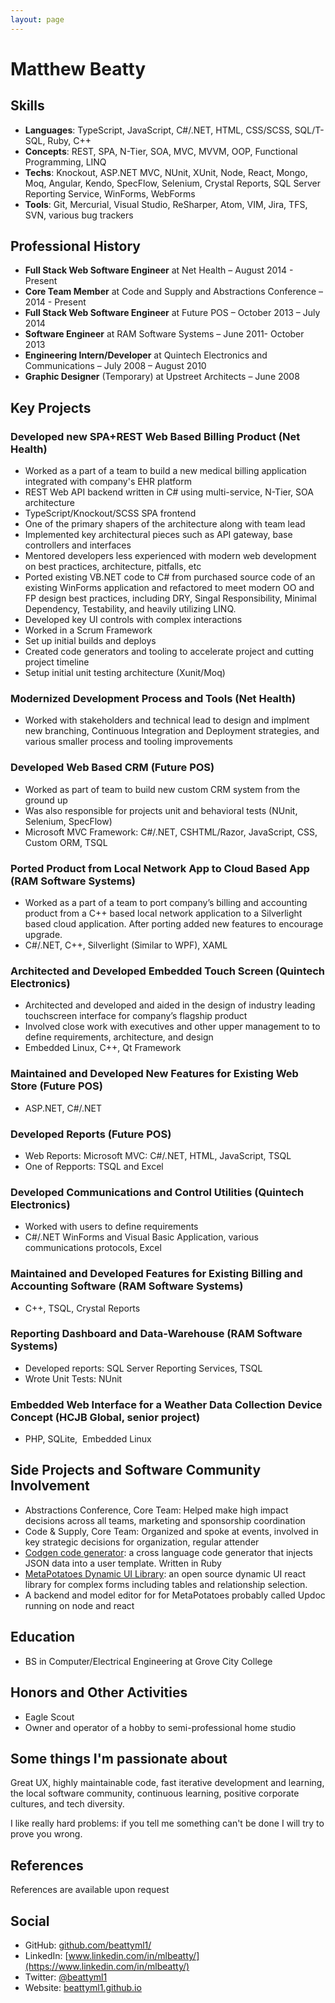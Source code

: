 ```yaml
---
layout: page
---
```


Matthew Beatty
==============

Skills
--------------
- **Languages**: TypeScript, JavaScript, C\#/.NET, HTML, CSS/SCSS, SQL/T-SQL, Ruby, C++
- **Concepts**: REST, SPA, N-Tier, SOA, MVC, MVVM, OOP, Functional Programming, LINQ
- **Techs**: Knockout, ASP.NET MVC, NUnit, XUnit, Node, React, Mongo, Moq, Angular, Kendo, SpecFlow, Selenium, Crystal Reports, SQL Server Reporting Service, WinForms, WebForms
- **Tools**: Git, Mercurial, Visual Studio, ReSharper, Atom, VIM, Jira, TFS, SVN, various bug trackers

Professional History
------------------
- **Full Stack Web Software Engineer** at Net Health – August 2014 - Present
- **Core Team Member** at Code and Supply and Abstractions Conference – 2014 - Present
- **Full Stack Web Software Engineer** at Future POS – October 2013 – July 2014
- **Software Engineer** at RAM Software Systems – June 2011- October 2013
- **Engineering Intern/Developer** at Quintech Electronics and Communications – July 2008 – August 2010
- **Graphic Designer** (Temporary) at Upstreet Architects – June 2008 

Key Projects
----------- 

### Developed new SPA+REST Web Based Billing Product (Net Health)
- Worked as a part of a team to build a new medical billing application integrated with company's EHR platform
- REST Web API backend written in C# using multi-service, N-Tier, SOA architecture
- TypeScript/Knockout/SCSS SPA frontend
- One of the primary shapers of the architecture along with team lead
- Implemented key architectural pieces such as API gateway, base controllers and interfaces
- Mentored developers less experienced with modern web development on best practices, architecture, pitfalls, etc
- Ported existing VB.NET code to C# from purchased source code of an existing WinForms application and refactored to meet modern OO and FP design best practices, including DRY, Singal Responsibility, Minimal Dependency, Testability, and heavily utilizing LINQ.
- Developed key UI controls with complex interactions
- Worked in a Scrum Framework
- Set up initial builds and deploys
- Created code generators and tooling to accelerate project and cutting project timeline
- Setup initial unit testing architecture (Xunit/Moq)

### Modernized Development Process and Tools (Net Health)
- Worked with stakeholders and technical lead to design and implment new branching, Continuous Integration and Deployment strategies, and various smaller process and tooling improvements

### Developed Web Based CRM (Future POS)
- Worked as part of team to build new custom CRM system from the ground up
- Was also responsible for projects unit and behavioral tests (NUnit, Selenium, SpecFlow)
- Microsoft MVC Framework: C\#/.NET, CSHTML/Razor, JavaScript, CSS, Custom ORM, TSQL
    
### Ported Product from Local Network App to Cloud Based App (RAM Software Systems)
- Worked as a part of a team to port company’s billing and accounting product from a C++ based local network application to a Silverlight based cloud application. After porting added new features to encourage upgrade.
- C\#/.NET, C++, Silverlight (Similar to WPF), XAML

### Architected and Developed Embedded Touch Screen (Quintech Electronics)
- Architected and developed and aided in the design of industry leading touchscreen interface for company’s flagship product
- Involved close work with executives and other upper management to to define requirements, architecture, and design
- Embedded Linux, C++, Qt Framework

### Maintained and Developed New Features for Existing Web Store (Future POS)
- ASP.NET, C\#/.NET 

### Developed Reports (Future POS)
- Web Reports: Microsoft MVC: C\#/.NET, HTML, JavaScript, TSQL 
- One of Repports: TSQL and Excel

### Developed Communications and Control Utilities (Quintech Electronics)
- Worked with users to define requirements 
- C\#/.NET WinForms and Visual Basic Application, various communications protocols, Excel

### Maintained and Developed Features for Existing Billing and Accounting Software (RAM Software Systems)
- C++, TSQL, Crystal Reports 

### Reporting Dashboard and Data-Warehouse (RAM Software Systems) 
- Developed reports: SQL Server Reporting Services, TSQL
- Wrote Unit Tests: NUnit

### Embedded Web Interface for a Weather Data Collection Device Concept (HCJB Global, senior project)
- PHP, SQLite,  Embedded Linux 

Side Projects and Software Community Involvement
-----------------------------------------------
- Abstractions Conference, Core Team: Helped make high impact decisions across all teams, marketing and sponsorship coordination
- Code & Supply, Core Team: Organized and spoke at events, involved in key strategic decisions for organization, regular attender
- [Codgen code generator](https://github.com/beattyml1/codgen): a cross language code generator that injects JSON data into a user template. Written in Ruby
- [MetaPotatoes Dynamic UI Library](https://github.com/beattyml1/MetaPotatoes): an open source dynamic UI react library for complex forms including tables and relationship selection.
- A backend and model editor for for MetaPotatoes probably called Updoc running on node and react

Education
--------
- BS in Computer/Electrical Engineering at Grove City College

Honors and Other Activities
--------------------------------------
- Eagle Scout
- Owner and operator of a hobby to semi-professional home studio

Some things I'm passionate about
--------------------------------
Great UX, highly maintainable code, fast iterative development and learning, the local software community, continuous learning, positive corporate cultures, and tech diversity. 

I like really hard problems: if you tell me something can't be done I will try to prove you wrong.


References
----------

References are available upon request

Social
------
- GitHub: [github.com/beattyml1/](https://github.com/beattyml1/)
- LinkedIn: [www.linkedin.com/in/mlbeatty/](https://www.linkedin.com/in/mlbeatty/)
- Twitter: [@beattyml1](https://twitter.com/beattyml1/)
- Website: [beattyml1.github.io](http://beattyml1.github.io)
